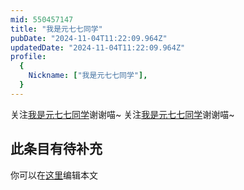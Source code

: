```yaml
---
mid: 550457147
title: "我是元七七同学"
pubDate: "2024-11-04T11:22:09.964Z"
updatedDate: "2024-11-04T11:22:09.964Z"
profile:
  {
    Nickname: ["我是元七七同学"],
  }
---
```


关注[我是元七七同学](https://space.bilibili.com/550457147)谢谢喵~ 关注[我是元七七同学](https://space.bilibili.com/550457147)谢谢喵~

## 此条目有待补充
你可以在[这里](https://github.com/Yuhanawa/VTuber.ICU/edit/master/src/content/v/我是元七七同学/index.md)编辑本文
